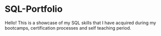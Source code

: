 # SQL-Portfolio

Hello! This is a showcase of my SQL skills that I have acquired during my bootcamps, certification processes and self teaching period. 
